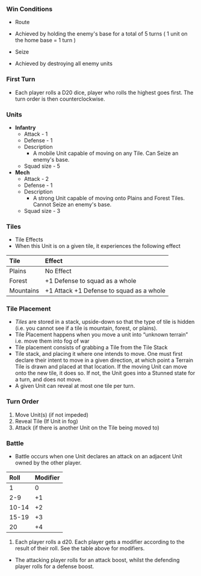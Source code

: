 
### Win Conditions
* Route
 * Achieved by holding the enemy's base for a total of 5 turns ( 1 unit on the home base = 1 turn )
 
* Seize
 * Achieved by destroying all enemy units

### First Turn
* Each player rolls a D20 dice, player who rolls the highest goes first. The turn order is then counterclockwise.

### Units
* __Infantry__
  * Attack - 1
  * Defense - 1
  * Description
    * A mobile Unit capable of moving on any Tile. Can Seize an enemy's base.
  * Squad size - 5
* __Mech__
  * Attack - 2
  * Defense - 1
  * Description
    * A strong Unit capable of moving onto Plains and Forest Tiles. Cannot Seize an enemy's base.
  * Squad size - 3

### Tiles
* Tile Effects
 * When this Unit is on a given tile, it experiences the following effect


 | Tile     | Effect                                  |
 | :------- | :-------------------------------------- |
 |  Plains  |  No Effect                              |
 |  Forest  | +1 Defense to squad as a whole          |
 | Mountains| +1 Attack +1 Defense to squad as a whole|


### Tile Placement
* _Tiles_ are stored in a stack, upside-down so that the type of tile is hidden (i.e. you cannot see if a tile is mountain, forest, or plains).
* Tile Placement happens when you move a unit into “unknown terrain” i.e. move them into fog of war
* Tile placement consists of grabbing a Tile from the Tile Stack
* Tile stack, and placing it where one intends to move. One must first declare their intent to move in a given direction, at which point a Terrain Tile is drawn and placed at that location. If the moving Unit can move onto the new tile, it does so. If not, the Unit goes into a Stunned state for a turn, and does not move.
* A given Unit can reveal at most one tile per turn.

### Turn Order
1. Move Unit(s) (if not impeded)
2. Reveal Tile (If Unit in fog)
3. Attack (if there is another Unit on the Tile being moved to)

### Battle
* Battle occurs when one Unit declares an attack on an adjacent Unit owned by the other player.

| Roll  | Modifier |
| :---- | :------- |
| 1     |    0     |
| 2-9   |    +1    |
| 10-14 |    +2    |
| 15-19 |    +3    |
| 20    |    +4    |
1. Each player rolls a d20. Each player gets a modifier according to the result of their roll. See the table above for modifiers.
  * The attacking player rolls for an attack boost, whilst the defending player rolls for a defense boost.
